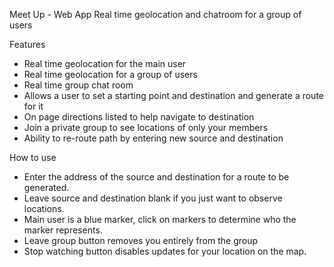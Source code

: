 Meet Up - Web App
Real time geolocation and chatroom for a group of users

Features
- Real time geolocation for the main user
- Real time geolocation for a group of users
- Real time group chat room
- Allows a user to set a starting point and destination and generate a route for it
- On page directions listed to help navigate to destination
- Join a private group to see locations of only your members
- Ability to re-route path by entering new source and destination

How to use
- Enter the address of the source and destination for a route to be generated.
- Leave source and destination blank if you just want to observe locations.
- Main user is a blue marker, click on markers to determine who the marker represents.
- Leave group button removes you entirely from the group
- Stop watching button disables updates for your location on the map.
